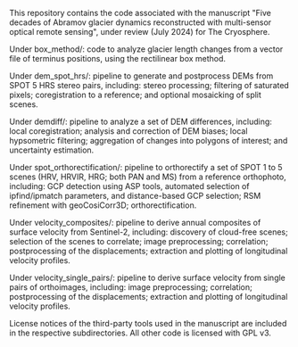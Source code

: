 This repository contains the code associated with the manuscript "Five decades of Abramov glacier dynamics reconstructed with multi-sensor optical remote sensing", under review (July 2024) for The Cryosphere.

Under box_method/:               code to analyze glacier length changes from a vector file of terminus positions, using the rectilinear box method.

Under dem_spot_hrs/:             pipeline to generate and postprocess DEMs from SPOT 5 HRS stereo pairs, including: stereo processing; filtering of saturated pixels; coregistration to a reference; and optional mosaicking of split scenes.

Under demdiff/:                  pipeline to analyze a set of DEM differences, including: local coregistration; analysis and correction of DEM biases; local hypsometric filtering; aggregation of changes into polygons of interest; and uncertainty estimation.

Under spot_orthorectification/:  pipeline to orthorectify a set of SPOT 1 to 5 scenes (HRV, HRVIR, HRG; both PAN and MS) from a reference orthophoto, including: GCP detection using ASP tools, automated selection of ipfind/ipmatch parameters, and distance-based GCP selection; RSM refinement with geoCosiCorr3D; orthorectification.

Under velocity_composites/:      pipeline to derive annual composites of surface velocity from Sentinel-2, including: discovery of cloud-free scenes; selection of the scenes to correlate; image preprocessing; correlation; postprocessing of the displacements; extraction and plotting of longitudinal velocity profiles.

Under velocity_single_pairs/:    pipeline to derive surface velocity from single pairs of orthoimages, including: image preprocessing; correlation; postprocessing of the displacements; extraction and plotting of longitudinal velocity profiles.


License notices of the third-party tools used in the manuscript are included in the respective subdirectories. All other code is licensed with GPL v3.
